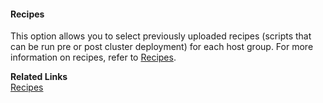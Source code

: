 #### Recipes

This option allows you to select previously uploaded recipes (scripts that can be run pre or post cluster deployment) for each host group. For more information on recipes, refer to [Recipes](recipes.md). 

**Related Links**   
[Recipes](recipes.md) 

